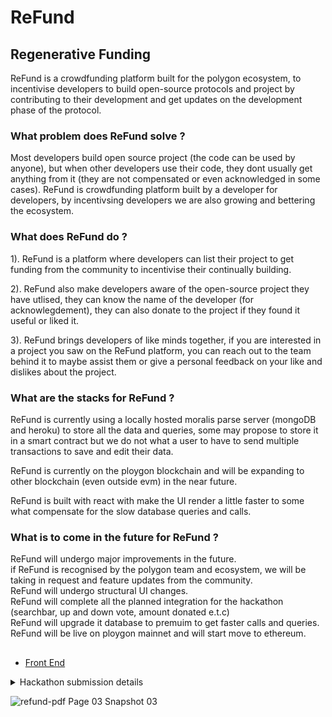# ReFund

## Regenerative Funding

ReFund is a crowdfunding platform built for the polygon ecosystem, to incentivise developers to build open-source protocols and project by contributing to their development and get updates on the development phase of the protocol.

### What problem does ReFund solve ?

Most developers build open source project (the code can be used by anyone), but when other developers use their code, they dont usually get anything from it (they are not compensated or even acknowledged in some cases). ReFund is crowdfunding platform built by a developer for developers, by incentivsing developers we are also growing and bettering the ecosystem.

### What does ReFund do ?

1). ReFund is a platform where developers can list their project to get funding from the community to incentivise their continually building.

2). ReFund also make developers aware of the open-source project they have utlised, they can know the name of the developer (for acknowlegdement), they can also donate to the project if they found it useful or liked it.

3). ReFund brings developers of like minds together, if you are interested in a project you saw on the ReFund platform, you can reach out to the team behind it to maybe assist them or give a personal feedback on your like and dislikes about the project.

### What are the stacks for ReFund ?

ReFund is currently using a locally hosted moralis parse server (mongoDB and heroku) to store all the data and queries, some may propose to store it in a smart contract but we do not what a user to have to send multiple transactions to save and edit their data.

ReFund is currently on the ploygon blockchain and will be expanding to other blockchain (even outside evm) in the near future.

ReFund is built with react with make the UI render a little faster to some what compensate for the slow database queries and calls.

### What is to come in the future for ReFund ?

ReFund will undergo major improvements in the future.  
if ReFund is recognised by the polygon team and ecosystem, we will be taking in request and feature updates from the community.  
ReFund will undergo structural UI changes.  
ReFund will complete all the planned integration for the hackathon (searchbar, up and down vote, amount donated e.t.c)  
ReFund will upgrade it database to premuim to get faster calls and queries.  
ReFund will be live on ploygon mainnet and will start move to ethereum.

## 

- [Front End](https://github.com/xcrispy/ReFund)

<details >
<summary>Hackathon submission details</summary>
<br>

## Getting Started

clone the github repo.

```
npm install
```
add `--force` if the install fails.        
create a .env file at the root and add the the following variables

```
REACT_APP_SERVER_URL = ""
REACT_APP_APPLICATION_ID = 
REACT_APP_INFURA_ID = 

```

I hosted my own server, you can contact me for the credentials       

then `npm start`

---


## DEPLOYED CONTRACTS:

POLYGON MUMBAI:

https://mumbai.polygonscan.com/address/0x1101ccc32b66e0ccc2b555aa7aad1227ab030722      
- [Smart Contracts](https://github.com/xcrispy/ReFund/blob/main/src/contracts/ReFund.sol)


</details>

![refund-pdf Page 03 Snapshot 03](https://user-images.githubusercontent.com/98023462/199255882-fc27f2d6-b8f4-4ad8-a5eb-b395edc33986.png)
